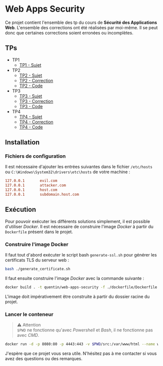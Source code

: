 # Web Apps Security

Ce projet contient l'ensemble des tp du cours de **Sécurité des Applications Web**.
L'ensemble des corrections ont été réalisées par moi-même.
Il se peut donc que certaines corrections soient erronées ou incomplètes.

## TPs

- TP1
  - [TP1 - Sujet](/subjects/tp1.md)
- TP2
  - [TP2 - Sujet](/subjects/tp2.pdf)
  - [TP2 - Correction](/corrections/TP2.md)
  - [TP2 - Code](/src/tp2)
- TP3
  - [TP3 - Sujet](/subjects/tp3.pdf)
  - [TP3 - Correction](/corrections/TP3.md)
  - [TP3 - Code](/src/tp3)
- TP4
  - [TP4 - Sujet](/subjects/tp4.pdf)
  - [TP4 - Correction](/corrections/TP4.md)
  - [TP4 - Code](/src/tp4)

## Installation

### Fichiers de configuration

Il est nécessaire d'ajouter les entrées suivantes dans le fichier `/etc/hosts` ou `C:\Windows\System32\drivers\etc\hosts` de votre machine :

```conf
127.0.0.1       evil.com
127.0.0.1       attacker.com
127.0.0.1       host.com
127.0.0.1       subdomain.host.com
```

## Exécution

Pour pouvoir exécuter les différents solutions simplement, il est possible d'utiliser *Docker*.
Il est nécessaire de construire l'image *Docker* à partir du `Dockerfile` présent dans le projet.

### Construire l'image Docker

Il faut tout d'abord exécuter le script bash `generate-ssl.sh` pour générer les certificats TLS du serveur web :

```bash
bash ./generate_certificate.sh
```

Il faut ensuite construire l'image *Docker* avec la commande suivante :

```bash
docker build . -t quentin/web-apps-security -f ./dockerfile/Dockerfile
```

L'image doit impérativement être construite à partir du dossier racine du projet.

### Lancer le conteneur

> :warning: Attention  
> `$PWD` ne fonctionne qu'avec *Powershell* et *Bash*, il ne fonctionne pas avec *CMD*.

```bash
docker run -d -p 8080:80 -p 4443:443 -v $PWD/src:/var/www/html --name web-apps-security quentin/web-apps-security
```

J'espère que ce projet vous sera utile.
N'hésitez pas à me contacter si vous avez des questions ou des remarques.
